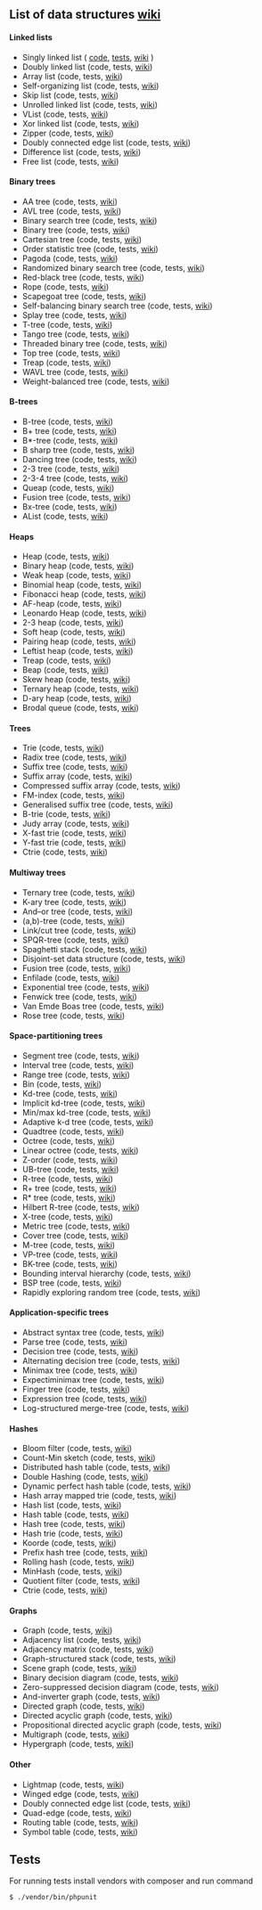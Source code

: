 ## List of data structures [wiki](https://en.wikipedia.org/wiki/List_of_data_structures)

#### Linked lists
- Singly linked list
    (
        [code](app/src/linkedList/singly/LinkedList.php),
        [tests](app/tests/linkedList/SinglyLinkedListTests.php),
        [wiki](https://en.wikipedia.org/wiki/Linked_list)
    )
- Doubly linked list (code, tests, [wiki]())
- Array list (code, tests, [wiki]())
- Self-organizing list (code, tests, [wiki]())
- Skip list (code, tests, [wiki]())
- Unrolled linked list (code, tests, [wiki]())
- VList (code, tests, [wiki]())
- Xor linked list (code, tests, [wiki]())
- Zipper (code, tests, [wiki]())
- Doubly connected edge list (code, tests, [wiki]())
- Difference list (code, tests, [wiki]())
- Free list (code, tests, [wiki]())

#### Binary trees
- AA tree (code, tests, [wiki]())
- AVL tree (code, tests, [wiki]())
- Binary search tree (code, tests, [wiki]())
- Binary tree (code, tests, [wiki]())
- Cartesian tree (code, tests, [wiki]())
- Order statistic tree (code, tests, [wiki]())
- Pagoda (code, tests, [wiki]())
- Randomized binary search tree (code, tests, [wiki]())
- Red-black tree (code, tests, [wiki]())
- Rope (code, tests, [wiki]())
- Scapegoat tree (code, tests, [wiki]())
- Self-balancing binary search tree (code, tests, [wiki]())
- Splay tree (code, tests, [wiki]())
- T-tree (code, tests, [wiki]())
- Tango tree (code, tests, [wiki]())
- Threaded binary tree (code, tests, [wiki]())
- Top tree (code, tests, [wiki]())
- Treap (code, tests, [wiki]())
- WAVL tree (code, tests, [wiki]())
- Weight-balanced tree (code, tests, [wiki]())

#### B-trees
- B-tree (code, tests, [wiki]())
- B+ tree (code, tests, [wiki]())
- B*-tree (code, tests, [wiki]())
- B sharp tree (code, tests, [wiki]())
- Dancing tree (code, tests, [wiki]())
- 2-3 tree (code, tests, [wiki]())
- 2-3-4 tree (code, tests, [wiki]())
- Queap (code, tests, [wiki]())
- Fusion tree (code, tests, [wiki]())
- Bx-tree (code, tests, [wiki]())
- AList (code, tests, [wiki]())

#### Heaps
- Heap (code, tests, [wiki]())
- Binary heap (code, tests, [wiki]())
- Weak heap (code, tests, [wiki]())
- Binomial heap (code, tests, [wiki]())
- Fibonacci heap (code, tests, [wiki]())
- AF-heap (code, tests, [wiki]())
- Leonardo Heap (code, tests, [wiki]())
- 2-3 heap (code, tests, [wiki]())
- Soft heap (code, tests, [wiki]())
- Pairing heap (code, tests, [wiki]())
- Leftist heap (code, tests, [wiki]())
- Treap (code, tests, [wiki]())
- Beap (code, tests, [wiki]())
- Skew heap (code, tests, [wiki]())
- Ternary heap (code, tests, [wiki]())
- D-ary heap (code, tests, [wiki]())
- Brodal queue (code, tests, [wiki]())

#### Trees
- Trie (code, tests, [wiki]())
- Radix tree (code, tests, [wiki]())
- Suffix tree (code, tests, [wiki]())
- Suffix array (code, tests, [wiki]())
- Compressed suffix array (code, tests, [wiki]())
- FM-index (code, tests, [wiki]())
- Generalised suffix tree (code, tests, [wiki]())
- B-trie (code, tests, [wiki]())
- Judy array (code, tests, [wiki]())
- X-fast trie (code, tests, [wiki]())
- Y-fast trie (code, tests, [wiki]())
- Ctrie (code, tests, [wiki]())

#### Multiway trees
- Ternary tree (code, tests, [wiki]())
- K-ary tree (code, tests, [wiki]())
- And–or tree (code, tests, [wiki]())
- (a,b)-tree (code, tests, [wiki]())
- Link/cut tree (code, tests, [wiki]())
- SPQR-tree (code, tests, [wiki]())
- Spaghetti stack (code, tests, [wiki]())
- Disjoint-set data structure (code, tests, [wiki]())
- Fusion tree (code, tests, [wiki]())
- Enfilade (code, tests, [wiki]())
- Exponential tree (code, tests, [wiki]())
- Fenwick tree (code, tests, [wiki]())
- Van Emde Boas tree (code, tests, [wiki]())
- Rose tree (code, tests, [wiki]())

#### Space-partitioning trees
- Segment tree (code, tests, [wiki]())
- Interval tree (code, tests, [wiki]())
- Range tree (code, tests, [wiki]())
- Bin (code, tests, [wiki]())
- Kd-tree (code, tests, [wiki]())
- Implicit kd-tree (code, tests, [wiki]())
- Min/max kd-tree (code, tests, [wiki]())
- Adaptive k-d tree (code, tests, [wiki]())
- Quadtree (code, tests, [wiki]())
- Octree (code, tests, [wiki]())
- Linear octree (code, tests, [wiki]())
- Z-order (code, tests, [wiki]())
- UB-tree (code, tests, [wiki]())
- R-tree (code, tests, [wiki]())
- R+ tree (code, tests, [wiki]())
- R* tree (code, tests, [wiki]())
- Hilbert R-tree (code, tests, [wiki]())
- X-tree (code, tests, [wiki]())
- Metric tree (code, tests, [wiki]())
- Cover tree (code, tests, [wiki]())
- M-tree (code, tests, [wiki]())
- VP-tree (code, tests, [wiki]())
- BK-tree (code, tests, [wiki]())
- Bounding interval hierarchy (code, tests, [wiki]())
- BSP tree (code, tests, [wiki]())
- Rapidly exploring random tree (code, tests, [wiki]())

#### Application-specific trees
- Abstract syntax tree (code, tests, [wiki]())
- Parse tree (code, tests, [wiki]())
- Decision tree (code, tests, [wiki]())
- Alternating decision tree (code, tests, [wiki]())
- Minimax tree (code, tests, [wiki]())
- Expectiminimax tree (code, tests, [wiki]())
- Finger tree (code, tests, [wiki]())
- Expression tree (code, tests, [wiki]())
- Log-structured merge-tree (code, tests, [wiki]())

#### Hashes
- Bloom filter (code, tests, [wiki]())
- Count-Min sketch (code, tests, [wiki]())
- Distributed hash table (code, tests, [wiki]())
- Double Hashing (code, tests, [wiki]())
- Dynamic perfect hash table (code, tests, [wiki]())
- Hash array mapped trie (code, tests, [wiki]())
- Hash list (code, tests, [wiki]())
- Hash table (code, tests, [wiki]())
- Hash tree (code, tests, [wiki]())
- Hash trie (code, tests, [wiki]())
- Koorde (code, tests, [wiki]())
- Prefix hash tree (code, tests, [wiki]())
- Rolling hash (code, tests, [wiki]())
- MinHash (code, tests, [wiki]())
- Quotient filter (code, tests, [wiki]())
- Ctrie (code, tests, [wiki]())

#### Graphs
- Graph (code, tests, [wiki]())
- Adjacency list (code, tests, [wiki]())
- Adjacency matrix (code, tests, [wiki]())
- Graph-structured stack (code, tests, [wiki]())
- Scene graph (code, tests, [wiki]())
- Binary decision diagram (code, tests, [wiki]())
- Zero-suppressed decision diagram (code, tests, [wiki]())
- And-inverter graph (code, tests, [wiki]())
- Directed graph (code, tests, [wiki]())
- Directed acyclic graph (code, tests, [wiki]())
- Propositional directed acyclic graph (code, tests, [wiki]())
- Multigraph (code, tests, [wiki]())
- Hypergraph (code, tests, [wiki]())

#### Other
- Lightmap (code, tests, [wiki]())
- Winged edge (code, tests, [wiki]())
- Doubly connected edge list (code, tests, [wiki]())
- Quad-edge (code, tests, [wiki]())
- Routing table (code, tests, [wiki]())
- Symbol table (code, tests, [wiki]())

## Tests

For running tests install vendors with composer and run command
```bash
$ ./vendor/bin/phpunit
```
